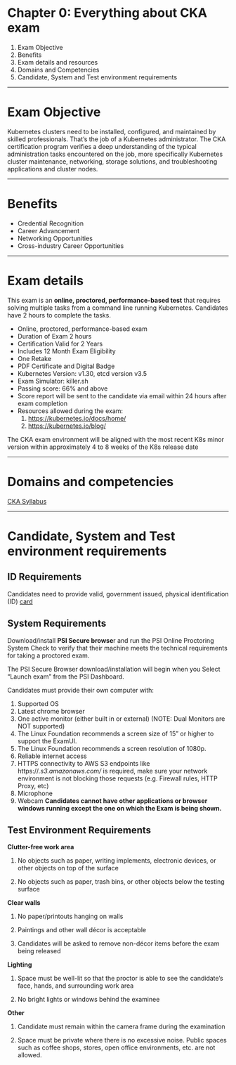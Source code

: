 # Chapter 0: Everything about CKA exam

1. Exam Objective
2. Benefits
3. Exam details and resources
4. Domains and Competencies
5. Candidate, System and Test environment requirements

---
# Exam Objective
Kubernetes clusters need to be installed, configured, and maintained by skilled professionals. That’s the job of a Kubernetes administrator. The CKA certification program verifies a deep understanding of the typical administration tasks encountered on the job, more specifically Kubernetes cluster maintenance, networking, storage solutions, and troubleshooting applications and cluster nodes.

---

# Benefits
- Credential Recognition
- Career Advancement
- Networking Opportunities
- Cross-industry Career Opportunities
---

# Exam details
This exam is an <b> online, proctored, performance-based test</b> that requires solving multiple tasks from a command line running Kubernetes.
Candidates have 2 hours to complete the tasks.

- Online, proctored, performance-based exam
- Duration of Exam 2 hours
- Certification Valid for 2 Years
- Includes 12 Month Exam Eligibility
- One Retake
- PDF Certificate and Digital Badge
- Kubernetes Version: v1.30, etcd version v3.5
- Exam Simulator: killer.sh
- Passing score: 66% and above
- Score report will be sent to the candidate via email within 24 hours after exam completion
- Resources allowed during the exam:
    1. https://kubernetes.io/docs/home/
    2. https://kubernetes.io/blog/

The CKA exam environment will be aligned with the most recent K8s minor version within approximately 4 to 8 weeks of the K8s release date

---



# Domains and competencies
[CKA Syllabus](./CKA_Curriculum_v1.30.pdf)

---



# Candidate, System and Test environment requirements
## ID Requirements
Candidates need to provide valid, government issued, physical identification (ID) [card](https://docs.linuxfoundation.org/tc-docs/certification/faq-cka-ckad-cks#what-are-the-id-requirements-to-take-the-exam)


## System Requirements
Download/install <b>PSI Secure browse</b>r and run the PSI Online Proctoring System Check to verify that their machine meets the technical requirements for taking a proctored exam.

The PSI Secure Browser download/installation will begin when you Select “Launch exam” from the PSI Dashboard.

Candidates must provide their own computer with:  
1. Supported OS
2. Latest chrome browser
3. One active monitor (either built in or external)  (NOTE: Dual Monitors are NOT supported)
4. The Linux Foundation recommends  a screen size of 15” or higher to support the ExamUI.
5. The Linux Foundation recommends a screen resolution of 1080p.
6. Reliable internet access
7. HTTPS connectivity to AWS S3 endpoints like https://*.s3.amazonaws.com/* is required, make sure your network environment is not blocking those requests (e.g. Firewall rules, HTTP Proxy, etc)
8. Microphone
9. Webcam
<b>Candidates cannot have other applications or browser windows running except the one on which the Exam is being shown.</b>



## Test Environment Requirements

<b>Clutter-free work area</b>

1. No objects such as paper, writing implements, electronic devices, or other objects on top of the surface

2. No objects such as paper, trash bins, or other objects below the testing surface
   

<b>Clear walls</b>

1. No paper/printouts hanging on walls

2. Paintings and other wall décor is acceptable

3. Candidates will be asked to remove non-décor items before the exam being released
   

<b>Lighting</b>

1. Space must be well-lit so that the proctor is able to see the candidate’s face, hands, and surrounding work area

2. No bright lights or windows behind the examinee
   

<b>Other</b>

1. Candidate must remain within the camera frame during the examination

2. Space must be private where there is no excessive noise. Public spaces such as coffee shops, stores, open office environments, etc. are not allowed.




